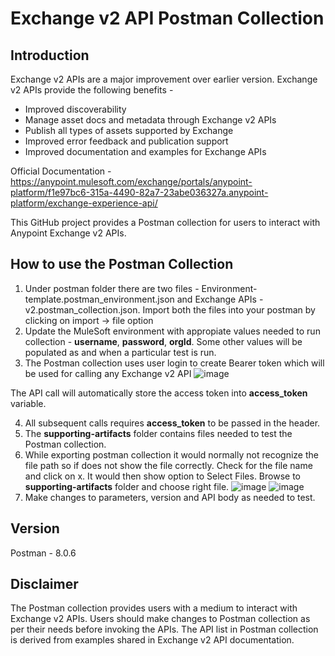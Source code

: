 # Exchange v2 API Postman Collection

## Introduction
Exchange v2 APIs are a major improvement over earlier version. Exchange v2 APIs provide the following benefits - 
- Improved discoverability
- Manage asset docs and metadata through Exchange v2 APIs 
- Publish all types of assets supported by Exchange 
- Improved error feedback and publication support
- Improved documentation and examples for Exchange APIs

Official Documentation - https://anypoint.mulesoft.com/exchange/portals/anypoint-platform/f1e97bc6-315a-4490-82a7-23abe036327a.anypoint-platform/exchange-experience-api/

This GitHub project provides a Postman collection for users to interact with Anypoint Exchange v2 APIs.

## How to use the Postman Collection
1. Under postman folder there are two files - Environment-template.postman_environment.json and Exchange APIs - v2.postman_collection.json. Import both the files into your postman by clicking on import -> file option
2. Update the MuleSoft environment with appropiate values needed to run collection - **username**, **password**, **orgId**. Some other values will be populated as and when a particular test is run.
3. The Postman collection uses user login to create Bearer token which will be used for calling any Exchange v2 API 
![image](https://user-images.githubusercontent.com/44620039/112908633-d9123580-90bd-11eb-8455-860cb3a14d6e.png)

The API call will automatically store the access token into **access_token** variable.

4. All subsequent calls requires **access_token** to be passed in the header.
5. The **supporting-artifacts** folder contains files needed to test the Postman collection. 
6. While exporting postman collection it would normally not recognize the file path so if does not show the file correctly. Check for the file name and click on x. It would then show option to Select Files. Browse to **supporting-artifacts** folder and choose right file.
![image](https://user-images.githubusercontent.com/44620039/112910259-01e7fa00-90c1-11eb-9ad5-9aeab3c72e77.png)
![image](https://user-images.githubusercontent.com/44620039/112910276-0b716200-90c1-11eb-86ea-b95ae6786ab8.png)
7. Make changes to parameters, version and API body as needed to test.

## Version
Postman - 8.0.6

## Disclaimer
The Postman collection provides users with a medium to interact with Exchange v2 APIs. Users should make changes to Postman collection as per their needs before invoking the APIs. The API list in Postman collection is derived from examples shared in Exchange v2 API documentation.

